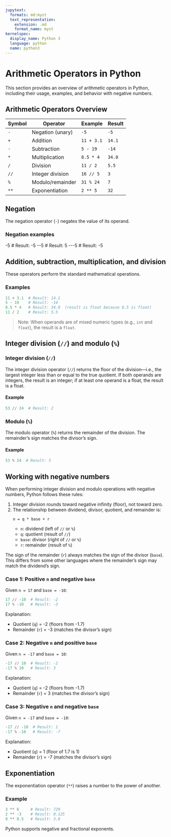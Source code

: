 ```yaml
---
jupytext:
  formats: md:myst
  text_representation:
    extension: .md
    format_name: myst
kernelspec:
  display_name: Python 3
  language: python
  name: python3
---
```


# Arithmetic Operators in Python

This section provides an overview of arithmetic operators in Python, including their usage, examples, and behavior with negative numbers.

## Arithmetic Operators Overview

| Symbol | Operator         | Example    | Result |
| ------ | ---------------- | ---------- | ------ |
| `-`    | Negation (unary) | `-5`       | `-5`   |
| `+`    | Addition         | `11 + 3.1` | `14.1` |
| `-`    | Subtraction      | `5 - 19`   | `-14`  |
| `*`    | Multiplication   | `8.5 * 4`  | `34.0` |
| `/`    | Division         | `11 / 2`   | `5.5`  |
| `//`   | Integer division | `16 // 5`  | `3`    |
| `%`    | Modulo/remainder | `31 % 24`  | `7`    |
| `**`   | Exponentiation   | `2 ** 5`   | `32`   |

## Negation

The negation operator (`-`) negates the value of its operand.

### Negation examples

-5 # Result: -5
--5 # Result: 5
---5 # Result: -5

## Addition, subtraction, multiplication, and division

These operators perform the standard mathematical operations.

### Examples

```python
11 + 3.1  # Result: 14.1
5 - 19    # Result: -14
8.5 * 4   # Result: 34.0  (result is float because 8.5 is float)
11 / 2    # Result: 5.5
```

> Note: When operands are of mixed numeric types (e.g., `int` and `float`), the result is a `float`.

## Integer division (`//`) and modulo (`%`)

### Integer division (`//`)

The integer division operator (`//`) returns the floor of the division—i.e., the largest integer less than or equal to the true quotient. If both operands are integers, the result is an integer; if at least one operand is a float, the result is a float.

#### Example

```python
53 // 24  # Result: 2
```

### Modulo (`%`)

The modulo operator (`%`) returns the remainder of the division. The remainder’s sign matches the divisor’s sign.

#### Example

```python
53 % 24  # Result: 5
```

## Working with negative numbers

When performing integer division and modulo operations with negative numbers, Python follows these rules:

1. Integer division rounds toward negative infinity (floor), not toward zero.
2. The relationship between dividend, divisor, quotient, and remainder is:
   ```
   n = q * base + r
   ```
   - `n`: dividend (left of `//` or `%`)
   - `q`: quotient (result of `//`)
   - `base`: divisor (right of `//` or `%`)
   - `r`: remainder (result of `%`)

The sign of the remainder (`r`) always matches the sign of the divisor (`base`). This differs from some other languages where the remainder’s sign may match the dividend’s sign.

### Case 1: Positive `n` and negative `base`

Given `n = 17` and `base = -10`:

```python
17 // -10  # Result: -2
17 % -10   # Result: -3
```

Explanation:

- Quotient (`q`) = -2 (floors from -1.7)
- Remainder (`r`) = -3 (matches the divisor’s sign)

### Case 2: Negative `n` and positive `base`

Given `n = -17` and `base = 10`:

```python
-17 // 10  # Result: -2
-17 % 10   # Result: 3
```

Explanation:

- Quotient (`q`) = -2 (floors from -1.7)
- Remainder (`r`) = 3 (matches the divisor’s sign)

### Case 3: Negative `n` and negative `base`

Given `n = -17` and `base = -10`:

```python
-17 // -10  # Result: 1
-17 % -10   # Result: -7
```

Explanation:

- Quotient (`q`) = 1 (floor of 1.7 is 1)
- Remainder (`r`) = -7 (matches the divisor’s sign)

## Exponentiation

The exponentiation operator (`**`) raises a number to the power of another.

### Example

```python
3 ** 6     # Result: 729
2 ** -3    # Result: 0.125
9 ** 0.5   # Result: 3.0
```

Python supports negative and fractional exponents.
